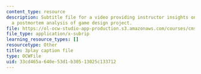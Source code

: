 ```yaml
---
content_type: resource
description: Subtitle file for a video providing instructor insights on conducting
  a postmortem analysis of game design project.
file: https://ol-ocw-studio-app-production.s3.amazonaws.com/courses/cms-611j-creating-video-games-fall-2014/33cd465a640e53d1b30513025c133712_4HP37G4v3S8.vtt
file_type: application/x-subrip
learning_resource_types: []
resourcetype: Other
title: 3play caption file
type: OCWFile
uid: 33cd465a-640e-53d1-b305-13025c133712
---
```

